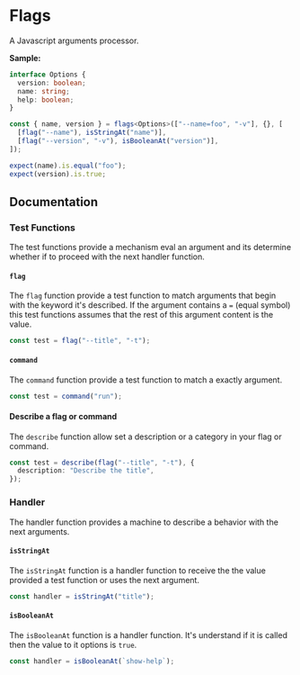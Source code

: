 # Flags

A Javascript arguments processor.

**Sample:**

```ts
interface Options {
  version: boolean;
  name: string;
  help: boolean;
}

const { name, version } = flags<Options>(["--name=foo", "-v"], {}, [
  [flag("--name"), isStringAt("name")],
  [flag("--version", "-v"), isBooleanAt("version")],
]);

expect(name).is.equal("foo");
expect(version).is.true;
```

## Documentation

### Test Functions

The test functions provide a mechanism eval an argument and its determine
whether if to proceed with the next handler function.

#### `flag`

The `flag` function provide a test function to match arguments that begin with
the keyword it's described. If the argument contains a `=` (equal symbol) this
test functions assumes that the rest of this argument content is the value.

```ts
const test = flag("--title", "-t");
```

#### `command`

The `command` function provide a test function to match a exactly argument.

```ts
const test = command("run");
```

#### Describe a flag or command

The `describe` function allow set a description or a category in your flag or
command.

```ts
const test = describe(flag("--title", "-t"), {
  description: "Describe the title",
});
```

### Handler

The handler function provides a machine to describe a behavior with the next
arguments.

#### `isStringAt`

The `isStringAt` function is a handler function to receive the the value
provided a test function or uses the next argument.

```ts
const handler = isStringAt("title");
```

#### `isBooleanAt`

The `isBooleanAt` function is a handler function. It's understand if it is
called then the value to it options is `true`.

```ts
const handler = isBooleanAt(`show-help`);
```
